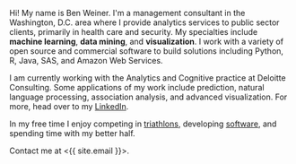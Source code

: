 Hi! My name is Ben Weiner. I'm a management consultant in the Washington, D.C.
area where I provide analytics services to public sector clients,
primarily in health care and security. My specialties include **machine
learning**, **data mining**, and **visualization**. I work with a variety of
open source and commercial software to build solutions including Python, R,
Java, SAS, and Amazon Web Services.

I am currently working with the Analytics and Cognitive practice at Deloitte 
Consulting. Some applications of my work include prediction, natural language processing, association analysis, and advanced visualization. For more, head
over to my [LinkedIn][linkedin].

In my free time I enjoy competing in [triathlons][strava], developing
[software][github], and spending time with my better half.

Contact me at <{{ site.email }}>.

[linkedin]: https://www.linkedin.com/in/bmweiner
[strava]: https://www.strava.com/athletes/bmweiner
[github]: https://github.com/bmweiner
